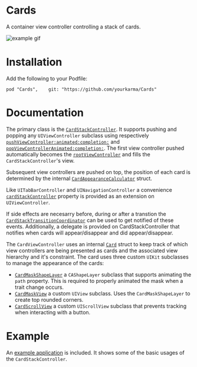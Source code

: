 # Cards

A container view controller controlling a stack of cards.

![example gif](https://raw.githubusercontent.com/yourkarma/cards/master/Example/example.gif)

# Installation

Add the following to your Podfile:

    pod "Cards",    git: "https://github.com/yourkarma/Cards"

# Documentation

The primary class is the [`CardStackController`](https://github.com/yourkarma/cards/cards/blob/master/Cards/CardStackController.swift). It supports pushing and popping
any `UIViewController` subclass using respectively [`pushViewController:animated:completion:`](https://github.com/yourkarma/cards/blob/master/Cards/CardStackController.swift) and
[`popViewControllerAnimated:completion:`](https://github.com/yourkarma/cards/blob/master/Cards/CardStackController.swift#L151). The first view controller pushed
automatically becomes the [`rootViewController`](https://github.com/yourkarma/cards/blob/master/Cards/CardStackController.swift#L151) and fills the
`CardStackController`'s view.

Subsequent view controllers are pushed on top, the position of each card is
determined by the internal [`CardAppearanceCalculator`](https://github.com/yourkarma/cards/blob/master/Cards/CardAppearanceCalculator.swift) struct.

Like `UITabBarController` and `UINavigationController` a convenience [`cardStackController`](https://github.com/yourkarma/cards/blob/master/Cards/CardStackController.swift#L49) property is provided as an extension on `UIViewController`.

If side effects are necesarry before, during or after a transtion the
[`CardStackTransitionCoordinator`](https://github.com/yourkarma/cards/blob/master/Cards/TransitionCoordinator.swift) can be used to get notified of these events. Additionally, a delegate is provided on CardStackController that notifies when cards will appear/disappear and did appear/disappear.

The `CardViewController` uses an internal [`Card`](https://github.com/yourkarma/cards/blob/master/Cards/CardStackController.swift#L26) struct to keep track of which
view controllers are being presented as cards and the associated view hierarchy and it's constraint. The card uses three custom `UIKit` subclasses to manage the appearance of the cards:

- [`CardMaskShapeLayer`](https://github.com/yourkarma/cards/blob/master/Cards/CardMaskShapeLayer.swift) a `CAShapeLayer` subclass that supports animating the `path` property. This is required to properly animated the mask when a trait change occurs.
- [`CardMaskView`](https://github.com/yourkarma/cards/blob/master/Cards/CardMaskView.swift) a custom `UIView` subclass. Uses the `CardMaskShapeLayer` to create top rounded corners.
- [`CardScrollView`](https://github.com/yourkarma/cards/blob/master/Cards/CardScrollView.swift) a custom `UIScrollView` subclass that prevents tracking when interacting with a button.

# Example

An [example application](https://github.com/yourkarma/cards/tree/master/Example/Example) is included. It shows some of the basic usages of the `CardStackController`.
